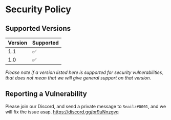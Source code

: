 # Security Policy

## Supported Versions

| Version | Supported          |
| ------- | ------------------ |
| 1.1     | :white_check_mark: |
| 1.0     | :white_check_mark: |

*Please note if a version listed here is supported for security vulnerabilities, that does not mean that we will give general support on that version.*

## Reporting a Vulnerability

Please join our Discord, and send a private message to `Seailz#0001`, and we will fix the issue asap.
https://discord.gg/pr9uNnzgvq
